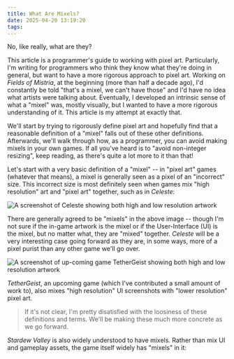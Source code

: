```yaml
---
title: What Are Mixels?
date: 2025-04-20 13:19:20
tags:
---
```


No, like really, what are they?

This article is a programmer's guide to working with pixel art. Particularly, I'm writing for programmers who think they know what they're doing in general, but want to have a more rigorous approach to pixel art. Working on *Fields of Mistria*, at the beginning (more than half a decade ago), I'd constantly be told "that's a mixel, we can't have those" and I'd have no idea what artists were talking about. Eventually, I developed an intrinsic sense of what a "mixel" was, mostly visually, but I wanted to have a more rigorous understanding of it. This article is my attempt at exactly that.

We'll start by trying to rigorously define pixel art and hopefully find that a reasonable definition of a "mixel" falls out of these other definitions. Afterwards, we'll walk through how, as a programmer, you can avoid making mixels in your own games. If all you've heard is to "avoid non-integer resizing", keep reading, as there's quite a lot more to it than that!

Let's start with a very basic definition of a "mixel" -- in "pixel art" games (whatever that means), a mixel is generally seen as a pixel of an "incorrect" size. This incorrect size is most definitely seen when games mix "high resolution" art and "pixel art" together, such as in *Celeste*:

![A screenshot of *Celeste* showing both high and low resolution artwork](celeste.png)

There are generally agreed to be "mixels" in the above image -- though I'm not sure if the in-game artwork is the mixel or if the User-Interface (UI) is the mixel, but no matter what, they are "mixed" together. *Celeste* will be a very interesting case going forward as they are, in some ways, more of a pixel purist than any other game we'll go over.

![A screenshot of up-coming game *TetherGeist* showing both high and low resolution artwork](tethergeist.jpg)

*TetherGeist*, an upcoming game (which I've contributed a small amount of work to), also mixes "high resolution" UI screenshots with "lower resolution" pixel art.

> If it's not clear, I'm pretty disatisfied with the loosiness of these definitions and terms. We'll be making these much more concrete as we go forward.

*Stardew Valley* is also widely understood to have mixels. Rather than mix UI and gameplay assets, the game itself widely has "mixels" in it:
